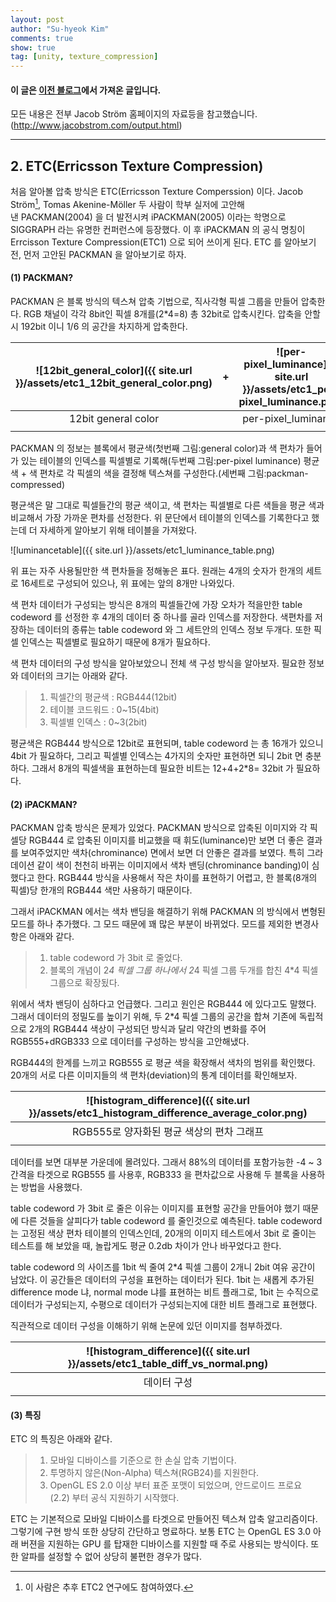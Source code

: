 ```yaml
---
layout: post
author: "Su-hyeok Kim"
comments: true
show: true
tag: [unity, texture_compression]
---
```


#### 이 글은 [이전 블로그](jhedde.tistory.com)에서 가져온 글입니다.

모든 내용은 전부 Jacob Ström 홈페이지의 자료등을 참고했습니다.(http://www.jacobstrom.com/output.html)

---

## 2\. ETC(Erricsson Texture Compression)

처음 알아볼 압축 방식은 ETC(Erricsson Texture Comperssion) 이다. Jacob Ström[^1], Tomas Akenine-Möller 두 사람이 학부 실저에 고안해낸 PACKMAN(2004) 을 더 발전시켜 iPACKMAN(2005) 이라는 학명으로 SIGGRAPH 라는 유명한 컨퍼런스에 등장했다. 이 후 iPACKMAN 의 공식 명칭이 Errcisson Texture Compression(ETC1) 으로 되어 쓰이게 된다. ETC 를 알아보기 전, 먼저 고안된 PACKMAN 을 알아보기로 하자.

#### (1) PACKMAN?

PACKMAN 은 블록 방식의 텍스쳐 압축 기법으로, 직사각형 픽셀 그룹을 만들어 압축한다. RGB 채널이 각각 8bit인 픽셀 8개를(2*4=8) 총 32bit로 압축시킨다. 압축을 안할 시 192bit 이니 1/6 의 공간을 차지하게 압축한다.

| ![12bit_general_color]({{ site.url }}/assets/etc1_12bit_general_color.png)              | + | ![per-pixel_luminance]({{ site.url }}/assets/etc1_per-pixel_luminance.png)           | + | ![packman-compressed]({{ site.url }}/assets/etc1_packman-compressed.png) |
| :-----: | :-----: | :-----: | :-----: | :-----: |
| 12bit general color |  | per-pixel_luminance | | packman-compressed |
| | | | | |

PACKMAN 의 정보는 블록에서 평균색(첫번째 그림:general color)과 색 편차가 들어가 있는 테이블의 인덱스를 픽셀별로 기록해(두번째 그림:per-pixel luminance) 평균 색 + 색 편차로 각 픽셀의 색을 결정해 텍스쳐를 구성한다.(세번째 그림:packman-compressed)

평균색은 말 그대로 픽셀들간의 평균 색이고, 색 편차는 픽셀별로 다른 색들을 평균 색과 비교해서 가장 가까운 편차를 선정한다. 위 문단에서 테이블의 인덱스를 기록한다고 했는데 더 자세하게 알아보기 위해 테이블을 가져왔다.

![luminancetable]({{ site.url }}/assets/etc1_luminance_table.png)

위 표는 자주 사용될만한 색 편차들을 정해놓은 표다. 원래는 4개의 숫자가 한개의 세트로 16세트로 구성되어 있으나, 위 표에는 앞의 8개만 나와있다.

색 편차 데이터가 구성되는 방식은 8개의 픽셀들간에 가장 오차가 적을만한 table codeword 를 선정한 후 4개의 데이터 중 하나를 골라 인덱스를 저장한다. 색편차를 저장하는 데이터의 종류는 table codeword 와 그 세트안의 인덱스 정보 두개다. 또한 픽셀 인덱스는 픽셀별로 필요하기 때문에 8개가 필요하다.

색 편차 데이터의 구성 방식을 알아보았으니 전체 색 구성 방식을 알아보자. 필요한 정보와 데이터의 크기는 아래와 같다.

> 1. 픽셀간의 평균색 : RGB444(12bit)
> 2. 테이블 코드워드 : 0~15(4bit)
> 3. 픽셀별 인덱스 : 0~3(2bit)

평균색은 RGB444 방식으로 12bit로 표현되며, table codeword 는 총 16개가 있으니 4bit 가 필요하다, 그리고 픽셀별 인덱스는 4가지의 숫자만 표현하면 되니 2bit 면 충분하다. 그래서 8개의 픽셀색을 표현하는데 필요한 비트는 12+4+2*8= 32bit 가 필요하다.

#### (2) iPACKMAN?

PACKMAN 압축 방식은 문제가 있었다. PACKMAN 방식으로 압축된 이미지와 각 픽셀당 RGB444 로 압축된 이미지를 비교했을 때 휘도(luminance)만 보면 더 좋은 결과를 보여주었지만 색차(chrominance) 면에서 보면 더 안좋은 결과를 보였다. 특히 그라데이션 같이 색이 천천히 바뀌는 이미지에서 색차 밴딩(chrominance banding)이 심했다고 한다. RGB444 방식을 사용해서 작은 차이를 표현하기 어렵고, 한 블록(8개의 픽셀)당 한개의 RGB444 색만 사용하기 때문이다.

그래서 iPACKMAN 에서는 색차 밴딩을 해결하기 위해 PACKMAN 의 방식에서 변형된 모드를 하나 추가했다. 그 모드 때문에 꽤 많은 부분이 바뀌었다. 모드를 제외한 변경사항은 아래와 같다.

> 1. table codeword 가 3bit 로 줄었다.
> 2. 블록의 개념이 2*4 픽셀 그룹 하나에서 2*4 픽셀 그룹 두개를 합친 4*4 픽셀 그룹으로 확장됬다.

위에서 색차 밴딩이 심하다고 언급했다. 그리고 원인은 RGB444 에 있다고도 말했다. 그래서 데이터의 정밀도를 높이기 위해, 두 2*4 픽셀 그룹의 공간을 합쳐 기존에 독립적으로 2개의 RGB444 색상이 구성되던 방식과 달리 약간의 변화를 주어 RGB555+dRGB333 으로 데이터를 구성하는 방식을 고안해냈다.

RGB444의 한계를 느끼고 RGB555 로 평균 색을 확장해서 색차의 범위를 확인했다. 20개의 서로 다른 이미지들의 색 편차(deviation)의 통계 데이터를 확인해보자.

| ![histogram_difference]({{ site.url }}/assets/etc1_histogram_difference_average_color.png) |
| :---: |
| RGB555로 양자화된 평균 색상의 편차 그래프 |
| |

데이터를 보면 대부분 가운데에 몰려있다. 그래서 88%의 데이터를 포함가능한 -4 ~ 3 간격을 타겟으로 RGB555 를 사용후, RGB333 을 편차값으로 사용해 두 블록을 사용하는 방법을 사용했다.

table codeword 가 3bit 로 줄은 이유는 이미지를 표현할 공간을 만들어야 했기 때문에 다른 것들을 살피다가 table codeword 를 줄인것으로 예측된다. table codeword 는 고정된 색상 편차 테이블의 인덱스인데, 20개의 이미지 테스트에서 3bit 로 줄이는 테스트를 해 보았을 때, 놀랍게도 평균 0.2db 차이가 안나 바꾸었다고 한다.

table codeword 의 사이즈를 1bit 씩 줄여 2*4 픽셀 그룹이 2개니 2bit 여유 공간이 남았다. 이 공간들은 데이터의 구성을 표현하는 데이터가 된다. 1bit 는 새롭게 추가된 difference mode 냐, normal mode 냐를 표현하는 비트 플래그로, 1bit 는 수직으로 데이터가 구성되는지, 수평으로 데이터가 구성되는지에 대한 비트 플래그로 표현했다.

직관적으로 데이터 구성을 이해하기 위해 논문에 있던 이미지를 첨부하겠다.

| ![histogram_difference]({{ site.url }}/assets/etc1_table_diff_vs_normal.png) |
| :---: |
| 데이터 구성 |
| |

#### (3) 특징

ETC 의 특징은 아래와 같다.

> 1. 모바일 디바이스를 기준으로 한 손실 압축 기법이다.
> 2. 투명하지 않은(Non-Alpha) 텍스쳐(RGB24)를 지원한다. 
> 3. OpenGL ES 2.0 이상 부터 표준 포맷이 되었으며, 안드로이드 프로요(2.2) 부터 공식 지원하기 시작했다.

ETC 는 기본적으로 모바일 디바이스를 타겟으로 만들어진 텍스쳐 압축 알고리즘이다. 그렇기에 구현 방식 또한 상당히 간단하고 명료하다. 보통 ETC 는 OpenGL ES 3.0 아래 버젼을 지원하는 GPU 를 탑재한 디바이스를 지원할 때 주로 사용되는 방식이다. 또한 알파를 설정할 수 없어 상당히 불편한 경우가 많다.

[^1]: 이 사람은 추후 ETC2 연구에도 참여하였다.
